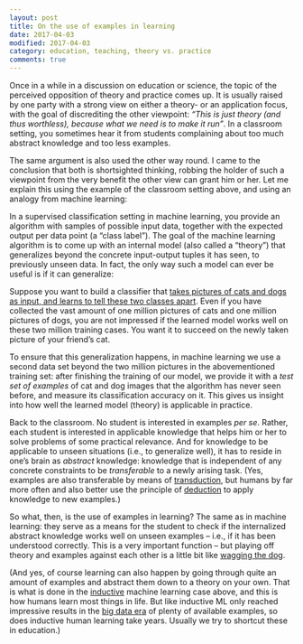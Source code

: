 ```yaml
---
layout: post
title: On the use of examples in learning
date: 2017-04-03
modified: 2017-04-03
category: education, teaching, theory vs. practice
comments: true
---
```


Once in a while in a discussion on education or science, the topic of the perceived opposition of theory and practice comes up. It is usually raised by one party with a strong view on either a theory- or an application focus, with the goal of discrediting the other viewpoint: _“This is just theory (and thus worthless), because what we need is to make it run”_. In a classroom setting, you sometimes hear it from students complaining about too much abstract knowledge and too less examples.

The same argument is also used the other way round. I came to the conclusion that both is shortsighted thinking, robbing the holder of such a viewpoint from the very benefit the other view can grant him or her. Let me explain this using the example of the classroom setting above, and using an analogy from machine learning:


In a supervised classification setting in machine learning, you provide an algorithm with samples of possible input data, together with the expected output per data point (a “class label”). The goal of the machine learning algorithm is to come up with an internal model (also called a “theory”) that generalizes beyond the concrete input-output tuples it has seen, to previously unseen data. In fact, the only way such a model can ever be useful is if it can generalize:

Suppose you want to build a classifier that [takes pictures of cats and dogs as input, and learns to tell these two classes apart](https://www.kaggle.com/c/dogs-vs-cats). Even if you have collected the vast amount of one million pictures of cats and one million pictures of dogs, you are not impressed if the learned model works well on these two million training cases. You want it to succeed on the newly taken picture of your friend’s cat.

To ensure that this generalization happens, in machine learning we use a second data set beyond the two million pictures in the abovementioned training set: after finishing the training of our model, we provide it with a _test set of examples_ of cat and dog images that the algorithm has never seen before, and measure its classification accuracy on it. This gives us insight into how well the learned model (theory) is applicable in practice.

Back to the classroom. No student is interested in examples _per se_. Rather, each student is interested in applicable knowledge that helps him or her to solve problems of some practical relevance. And for knowledge to be applicable to unseen situations (i.e., to generalize well), it has to reside in one’s brain as _abstract_ knowledge: knowledge that is independent of any concrete constraints to be _transferable_ to a newly arising task. (Yes, examples are also transferable by means of [transduction](https://en.wikipedia.org/wiki/Transduction_(machine_learning)), but humans by far more often and also better use the principle of [deduction](https://en.wikipedia.org/wiki/Deductive_reasoning) to apply knowledge to new examples.)

So what, then, is the use of examples in learning? The same as in machine learning: they serve as a means for the student to check if the internalized abstract knowledge works well on unseen examples – i.e., if it has been understood correctly. This is a very important function – but playing off theory and examples against each other is a little bit like [wagging the dog](https://www.youtube.com/watch?v=CNo0BicRM8k). 

(And yes, of course learning can also happen by going through quite an amount of examples and abstract them down to a theory on your own. That is what is done in the [inductive](https://en.wikipedia.org/wiki/Inductive_reasoning) machine learning case above, and this is how humans learn most things in life. But like inductive ML only reached impressive results in the [big data era](https://www.slideshare.net/thilo_stadelmann/der-wert-von-daten-in-zeiten-von-big-data) of plenty of available examples, so does inductive human learning take years. Usually we try to shortcut these in education.)
